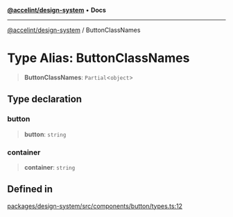 [**@accelint/design-system**](../README.md) • **Docs**

***

[@accelint/design-system](../README.md) / ButtonClassNames

# Type Alias: ButtonClassNames

> **ButtonClassNames**: `Partial`\<`object`\>

## Type declaration

### button

> **button**: `string`

### container

> **container**: `string`

## Defined in

[packages/design-system/src/components/button/types.ts:12](https://github.com/gohypergiant/standard-toolkit/blob/258694cea8ed8bbd956b3cf5da47c2c9debcf127/packages/design-system/src/components/button/types.ts#L12)
